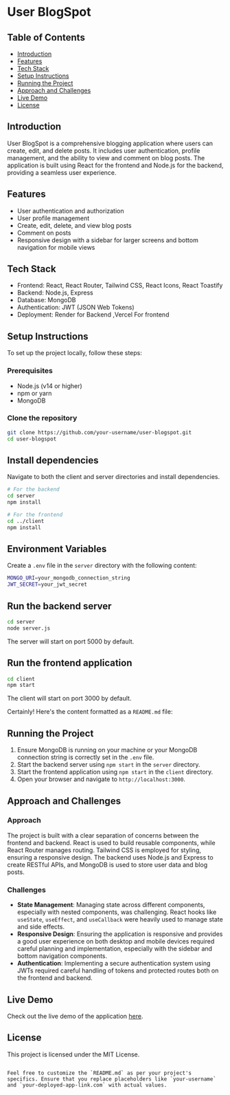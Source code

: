 # User BlogSpot

## Table of Contents
- [Introduction](#introduction)
- [Features](#features)
- [Tech Stack](#tech-stack)
- [Setup Instructions](#setup-instructions)
- [Running the Project](#running-the-project)
- [Approach and Challenges](#approach-and-challenges)
- [Live Demo](#live-demo)
- [License](#license)

## Introduction
User BlogSpot is a comprehensive blogging application where users can create, edit, and delete posts. It includes user authentication, profile management, and the ability to view and comment on blog posts. The application is built using React for the frontend and Node.js for the backend, providing a seamless user experience.

## Features
- User authentication and authorization
- User profile management
- Create, edit, delete, and view blog posts
- Comment on posts
- Responsive design with a sidebar for larger screens and bottom navigation for mobile views

## Tech Stack
- Frontend: React, React Router, Tailwind CSS, React Icons, React Toastify
- Backend: Node.js, Express
- Database: MongoDB
- Authentication: JWT (JSON Web Tokens)
- Deployment: Render for Backend ,Vercel For frontend

## Setup Instructions

To set up the project locally, follow these steps:

### Prerequisites

- Node.js (v14 or higher)
- npm or yarn
- MongoDB

### Clone the repository

```bash
git clone https://github.com/your-username/user-blogspot.git
cd user-blogspot
```
## Install dependencies

Navigate to both the client and server directories and install dependencies.
```bash
# For the backend
cd server
npm install

# For the frontend
cd ../client
npm install
```
## Environment Variables

Create a `.env` file in the `server` directory with the following content:
```bash
MONGO_URI=your_mongodb_connection_string
JWT_SECRET=your_jwt_secret
```
## Run the backend server

```bash
cd server
node server.js
```
The server will start on port 5000 by default.

## Run the frontend application

```bash
cd client
npm start
```
The client will start on port 3000 by default.

Certainly! Here's the content formatted as a `README.md` file:

## Running the Project

1. Ensure MongoDB is running on your machine or your MongoDB connection string is correctly set in the `.env` file.
2. Start the backend server using `npm start` in the `server` directory.
3. Start the frontend application using `npm start` in the `client` directory.
4. Open your browser and navigate to `http://localhost:3000`.

## Approach and Challenges

### Approach
The project is built with a clear separation of concerns between the frontend and backend. React is used to build reusable components, while React Router manages routing. Tailwind CSS is employed for styling, ensuring a responsive design. The backend uses Node.js and Express to create RESTful APIs, and MongoDB is used to store user data and blog posts.

### Challenges

- **State Management**: Managing state across different components, especially with nested components, was challenging. React hooks like `useState`, `useEffect`, and `useCallback` were heavily used to manage state and side effects.
- **Responsive Design**: Ensuring the application is responsive and provides a good user experience on both desktop and mobile devices required careful planning and implementation, especially with the sidebar and bottom navigation components.
- **Authentication**: Implementing a secure authentication system using JWTs required careful handling of tokens and protected routes both on the frontend and backend.

## Live Demo
Check out the live demo of the application [here](https://bog-spot-app.vercel.app/).

## License
This project is licensed under the MIT License.
```

Feel free to customize the `README.md` as per your project's specifics. Ensure that you replace placeholders like `your-username` and `your-deployed-app-link.com` with actual values.
